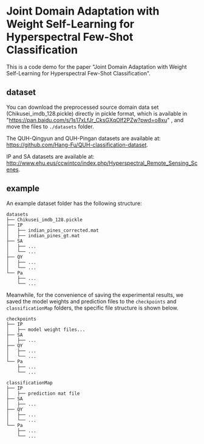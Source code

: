 # Joint Domain Adaptation with Weight Self-Learning for Hyperspectral Few-Shot Classification

This is a code demo for the paper  "Joint Domain Adaptation with Weight Self-Learning for Hyperspectral Few-Shot Classification".

## dataset

You can download the preprocessed source domain data set (Chikusei_imdb_128.pickle) directly in pickle format, which is available in "https://pan.baidu.com/s/1s17xLfJr_CksGXqOlf2PZw?pwd=o8xu" , and move the files to `./datasets` folder.

The QUH-Qingyun and QUH-Pingan datasets are available at: https://github.com/Hang-Fu/QUH-classification-dataset.

IP and SA datasets are available at: http://www.ehu.eus/ccwintco/index.php/Hyperspectral_Remote_Sensing_Scenes.

## example

An example dataset folder has the following structure:
```
datasets
├── Chikusei_imdb_128.pickle
├── IP
│   ├── indian_pines_corrected.mat
│   ├── indian_pines_gt.mat
├── SA
│   ├── ...
│   └── ...
├── QY
│   ├── ...
│   └── ...
└── Pa
    ├── ...
    └── ...
```

Meanwhile, for the convenience of saving the experimental results, we saved the model weights and prediction files to the `checkpoints` and `classificationMap` folders, the specific file structure is shown below.

```
checkpoints
├── IP
│   ├── model weight files...
├── SA
│   ├── ...
├── QY
│   ├── ...
│   └── ...
└── Pa
    ├── ...
    └── ...
    
classificationMap
├── IP
│   ├── prediction mat file
├── SA
│   ├── ...
├── QY
│   ├── ...
│   └── ...
└── Pa
    ├── ...
    └── ...

```
